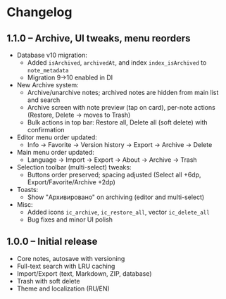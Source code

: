 # Changelog

## 1.1.0 – Archive, UI tweaks, menu reorders

- Database v10 migration:
  - Added `isArchived`, `archivedAt`, and index `index_isArchived` to `note_metadata`
  - Migration 9→10 enabled in DI
- New Archive system:
  - Archive/unarchive notes; archived notes are hidden from main list and search
  - Archive screen with note preview (tap on card), per-note actions (Restore, Delete → moves to Trash)
  - Bulk actions in top bar: Restore all, Delete all (soft delete) with confirmation
- Editor menu order updated:
  - Info → Favorite → Version history → Export → Archive → Delete
- Main menu order updated:
  - Language → Import → Export → About → Archive → Trash
- Selection toolbar (multi-select) tweaks:
  - Buttons order preserved; spacing adjusted (Select all +6dp, Export/Favorite/Archive +2dp)
- Toasts:
  - Show "Архивировано" on archiving (editor and multi-select)
- Misc:
  - Added icons `ic_archive`, `ic_restore_all`, vector `ic_delete_all`
  - Bug fixes and minor UI polish

## 1.0.0 – Initial release

- Core notes, autosave with versioning
- Full-text search with LRU caching
- Import/Export (text, Markdown, ZIP, database)
- Trash with soft delete
- Theme and localization (RU/EN)

